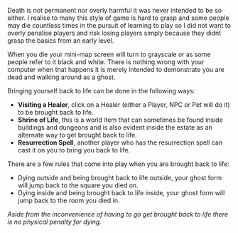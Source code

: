 Death is not permanent nor overly harmful it was never intended to be so either. I realise to many this style of game is hard to grasp and some people may die countless times in the pursuit of learning to play so I did not want to overly penalise players and risk losing players simply because they didnt grasp the basics from an early level.

When you die your mini-map screen will turn to grayscale or as some people refer to it black and white. There is nothing wrong with your computer when that happens it is merely intended to demonstrate you are dead and walking around as a ghost.

Bringing yourself back to life can be done in the following ways:

*   **Visiting a Healer**, click on a Healer (either a Player, NPC or Pet will do it) to be brought back to life.
*   **Shrine of Life**, this is a world item that can sometimes be found inside buildings and dungeons and is also evident inside the estate as an alternate way to get brought back to life.
*   **Resurrection Spell**, another player who has the resurrection spell can cast it on you to bring you back to life.

There are a few rules that come into play when you are brought back to life:

*   Dying outside and being brought back to life outside, your ghost form will jump back to the square you died on.
*   Dying inside and being brought back to life inside, your ghost form will jump back to the room you died in.

_Aside from the inconvenience of having to go get brought back to life there is no physical penalty for dying._
